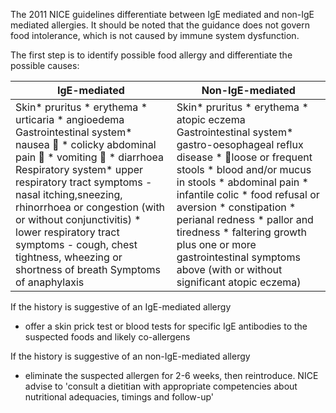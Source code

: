 The 2011 NICE guidelines differentiate between IgE mediated and non\-IgE mediated allergies. It should be noted that the guidance does not govern food intolerance, which is not caused by immune system dysfunction.  
  
The first step is to identify possible food allergy and differentiate the possible causes:  
  


| **IgE\-mediated** | **Non\-IgE\-mediated** |
| --- | --- |
| Skin* pruritus * erythema * urticaria * angioedema  Gastrointestinal system* nausea  * colicky abdominal pain  * vomiting  * diarrhoea  Respiratory system* upper respiratory tract symptoms \- nasal itching,sneezing, rhinorrhoea or congestion (with or without conjunctivitis) * lower respiratory tract symptoms \- cough, chest tightness, wheezing or shortness of breath  Symptoms of anaphylaxis | Skin* pruritus * erythema * atopic eczema  Gastrointestinal system* gastro\-oesophageal reflux disease * loose or frequent stools * blood and/or mucus in stools * abdominal pain * infantile colic * food refusal or aversion * constipation * perianal redness * pallor and tiredness * faltering growth plus one or more gastrointestinal symptoms above (with or without significant atopic eczema) |

  
If the history is suggestive of an IgE\-mediated allergy  
* offer a skin prick test or blood tests for specific IgE antibodies to the suspected foods and likely co\-allergens

  
If the history is suggestive of an non\-IgE\-mediated allergy  
* eliminate the suspected allergen for 2\-6 weeks, then reintroduce. NICE advise to 'consult a dietitian with appropriate competencies about nutritional adequacies, timings and follow\-up'
